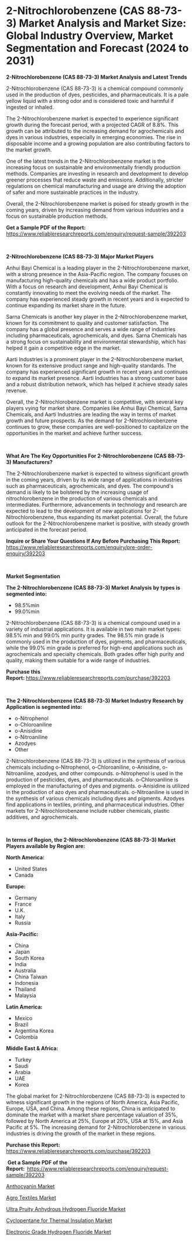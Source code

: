 <p><h1>2-Nitrochlorobenzene (CAS 88-73-3) Market Analysis and Market Size: Global Industry Overview, Market Segmentation and Forecast (2024 to 2031)</h1></p><p><strong>2-Nitrochlorobenzene (CAS 88-73-3) Market Analysis and Latest Trends</strong></p>
<p><p>2-Nitrochlorobenzene (CAS 88-73-3) is a chemical compound commonly used in the production of dyes, pesticides, and pharmaceuticals. It is a pale yellow liquid with a strong odor and is considered toxic and harmful if ingested or inhaled.</p><p>The 2-Nitrochlorobenzene market is expected to experience significant growth during the forecast period, with a projected CAGR of 8.8%. This growth can be attributed to the increasing demand for agrochemicals and dyes in various industries, especially in emerging economies. The rise in disposable income and a growing population are also contributing factors to the market growth.</p><p>One of the latest trends in the 2-Nitrochlorobenzene market is the increasing focus on sustainable and environmentally friendly production methods. Companies are investing in research and development to develop greener processes that reduce waste and emissions. Additionally, stricter regulations on chemical manufacturing and usage are driving the adoption of safer and more sustainable practices in the industry.</p><p>Overall, the 2-Nitrochlorobenzene market is poised for steady growth in the coming years, driven by increasing demand from various industries and a focus on sustainable production methods.</p></p>
<p><strong>Get a Sample PDF of the Report:&nbsp;</strong> <a href="https://www.reliableresearchreports.com/enquiry/request-sample/392203">https://www.reliableresearchreports.com/enquiry/request-sample/392203</a></p>
<p>&nbsp;</p>
<p><strong>2-Nitrochlorobenzene (CAS 88-73-3) Major Market Players</strong></p>
<p><p>Anhui Bayi Chemical is a leading player in the 2-Nitrochlorobenzene market, with a strong presence in the Asia-Pacific region. The company focuses on manufacturing high-quality chemicals and has a wide product portfolio. With a focus on research and development, Anhui Bayi Chemical is constantly innovating to meet the evolving needs of the market. The company has experienced steady growth in recent years and is expected to continue expanding its market share in the future.</p><p>Sarna Chemicals is another key player in the 2-Nitrochlorobenzene market, known for its commitment to quality and customer satisfaction. The company has a global presence and serves a wide range of industries including pharmaceuticals, agrochemicals, and dyes. Sarna Chemicals has a strong focus on sustainability and environmental stewardship, which has helped it gain a competitive edge in the market.</p><p>Aarti Industries is a prominent player in the 2-Nitrochlorobenzene market, known for its extensive product range and high-quality standards. The company has experienced significant growth in recent years and continues to expand its market presence. Aarti Industries has a strong customer base and a robust distribution network, which has helped it achieve steady sales revenue.</p><p>Overall, the 2-Nitrochlorobenzene market is competitive, with several key players vying for market share. Companies like Anhui Bayi Chemical, Sarna Chemicals, and Aarti Industries are leading the way in terms of market growth and future prospects. As the demand for 2-Nitrochlorobenzene continues to grow, these companies are well-positioned to capitalize on the opportunities in the market and achieve further success.</p></p>
<p>&nbsp;</p>
<p><strong>What Are The Key Opportunities For 2-Nitrochlorobenzene (CAS 88-73-3) Manufacturers?</strong></p>
<p><p>The 2-Nitrochlorobenzene market is expected to witness significant growth in the coming years, driven by its wide range of applications in industries such as pharmaceuticals, agrochemicals, and dyes. The compound's demand is likely to be bolstered by the increasing usage of nitrochlorobenzene in the production of various chemicals and intermediates. Furthermore, advancements in technology and research are expected to lead to the development of new applications for 2-Nitrochlorobenzene, thus expanding its market potential. Overall, the future outlook for the 2-Nitrochlorobenzene market is positive, with steady growth anticipated in the forecast period.</p></p>
<p><strong>Inquire or Share Your Questions If Any Before Purchasing This Report:</strong> <a href="https://www.reliableresearchreports.com/enquiry/pre-order-enquiry/392203">https://www.reliableresearchreports.com/enquiry/pre-order-enquiry/392203</a></p>
<p>&nbsp;</p>
<p><strong>Market Segmentation</strong></p>
<p><strong>The 2-Nitrochlorobenzene (CAS 88-73-3) Market Analysis by types is segmented into:</strong></p>
<p><ul><li>98.5%min</li><li>99.0%min</li></ul></p>
<p><p>2-Nitrochlorobenzene (CAS 88-73-3) is a chemical compound used in a variety of industrial applications. It is available in two main market types: 98.5% min and 99.0% min purity grades. The 98.5% min grade is commonly used in the production of dyes, pigments, and pharmaceuticals, while the 99.0% min grade is preferred for high-end applications such as agrochemicals and specialty chemicals. Both grades offer high purity and quality, making them suitable for a wide range of industries.</p></p>
<p><strong>Purchase this Report:&nbsp;</strong><a href="https://www.reliableresearchreports.com/purchase/392203">https://www.reliableresearchreports.com/purchase/392203</a></p>
<p>&nbsp;</p>
<p><strong>The 2-Nitrochlorobenzene (CAS 88-73-3) Market Industry Research by Application is segmented into:</strong></p>
<p><ul><li>o-Nitrophenol</li><li>o-Chloroaniline</li><li>o-Anisidine</li><li>o-Nitroaniline</li><li>Azodyes</li><li>Other</li></ul></p>
<p><p>2-Nitrochlorobenzene (CAS 88-73-3) is utilized in the synthesis of various chemicals including o-Nitrophenol, o-Chloroaniline, o-Anisidine, o-Nitroaniline, azodyes, and other compounds. o-Nitrophenol is used in the production of pesticides, dyes, and pharmaceuticals. o-Chloroaniline is employed in the manufacturing of dyes and pigments. o-Anisidine is utilized in the production of azo dyes and pharmaceuticals. o-Nitroaniline is used in the synthesis of various chemicals including dyes and pigments. Azodyes find applications in textiles, printing, and pharmaceutical industries. Other markets for 2-Nitrochlorobenzene include rubber chemicals, plastic additives, and agrochemicals.</p></p>
<p>&nbsp;</p>
<p><strong>In terms of Region, the 2-Nitrochlorobenzene (CAS 88-73-3) Market Players available by Region are:</strong></p>
<p>
    <p> <strong> North America: </strong>
        <ul>
            <li>United States</li>
            <li>Canada</li>
        </ul>
        </p> 
    <p> <strong> Europe: </strong>
        <ul>
            <li>Germany</li>
            <li>France</li>
            <li>U.K.</li>
            <li>Italy</li>
            <li>Russia</li>
        </ul>
        </p> 
    <p> <strong> Asia-Pacific: </strong>
        <ul>
            <li>China</li>
            <li>Japan</li>
            <li>South Korea</li>
            <li>India</li>
            <li>Australia</li>
            <li>China Taiwan</li>
            <li>Indonesia</li>
            <li>Thailand</li>
            <li>Malaysia</li>
        </ul>
        </p> 
    <p> <strong> Latin America: </strong>
        <ul>
            <li>Mexico</li>
            <li>Brazil</li>
            <li>Argentina Korea</li>
            <li>Colombia</li>
        </ul>
        </p> 
    <p> <strong> Middle East & Africa: </strong>
        <ul>
            <li>Turkey</li>
            <li>Saudi</li>
            <li>Arabia</li>
            <li>UAE</li>
            <li>Korea</li>
        </ul>
    </p>
    </p>
<p><p>The global market for 2-Nitrochlorobenzene (CAS 88-73-3) is expected to witness significant growth in the regions of North America, Asia Pacific, Europe, USA, and China. Among these regions, China is anticipated to dominate the market with a market share percentage valuation of 35%, followed by North America at 25%, Europe at 20%, USA at 15%, and Asia Pacific at 5%. The increasing demand for 2-Nitrochlorobenzene in various industries is driving the growth of the market in these regions.</p></p>
<p><strong>Purchase this Report: </strong><a href="https://www.reliableresearchreports.com/purchase/392203">https://www.reliableresearchreports.com/purchase/392203</a></p>
<p>&nbsp;<strong>Get a Sample PDF of the Report:&nbsp;&nbsp;</strong><a href="https://www.reliableresearchreports.com/enquiry/request-sample/392203">https://www.reliableresearchreports.com/enquiry/request-sample/392203</a></p>
<p><strong></strong></p>
<p><p><a href="https://view.publitas.com/reportprime-1/anthocyanin-market-size-evaluating-its-market-trends-growth-and-projections-2024-2031/">Anthocyanin Market</a></p><p><a href="https://view.publitas.com/reportprime-1/agro-textiles-market-size-focuses-on-market-dynamics-in-depth-analysis-and-future-projections-of-its-market-forecasted-for-period-from-2024-to-2031/">Agro Textiles Market</a></p><p><a href="https://butternut-bug-553.notion.site/Ultra-Pruity-Anhydrous-Hydrogen-Fluoride-Market-Insights-Market-Players-and-Forecast-Till-2031-63ba3f4970a1437abcfe643c7418af40">Ultra Pruity Anhydrous Hydrogen Fluoride Market</a></p><p><a href="https://mire-aunt-385.notion.site/Cyclopentane-for-Thermal-Insulation-Market-with-the-goal-of-estimating-the-market-size-and-future-gr-9c16d64d47f44f89858b0a0e855ae018">Cyclopentane for Thermal Insulation Market</a></p><p><a href="https://invited-way-688.notion.site/Electronic-Grade-Hydrogen-Fluoride-Market-Provides-Detailed-Segmentation-of-this-Market-based-on-Typ-b20eb74403434d2f85feaa1420f19725">Electronic Grade Hydrogen Fluoride Market</a></p></p>